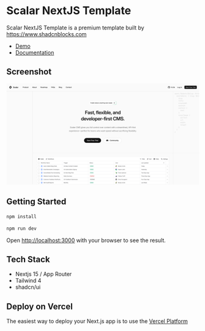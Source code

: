 # Scalar NextJS Template

Scalar NextJS Template is a premium template built by https://www.shadcnblocks.com

- [Demo](https://scalar-nextjs-template.vercel.app/)
- [Documentation](https://docs.shadcnblocks.com/templates/getting-started)

## Screenshot

![Scalar NextJS Template screenshot](./public/og-image.jpg)

## Getting Started

```bash
npm install
```

```bash
npm run dev
```

Open [http://localhost:3000](http://localhost:3000) with your browser to see the result.

## Tech Stack

- Nextjs 15 / App Router
- Tailwind 4
- shadcn/ui

## Deploy on Vercel

The easiest way to deploy your Next.js app is to use the [Vercel Platform](https://vercel.com)
